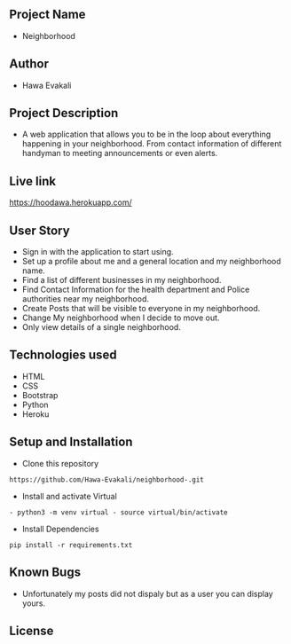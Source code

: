 ## Project Name
* Neighborhood
## Author
* Hawa Evakali
## Project Description 
* A web application that allows you to be in the loop about everything happening in your neighborhood. From contact information of different handyman to meeting announcements or even alerts.
## Live link 
https://hoodawa.herokuapp.com/
## User Story
* Sign in with the application to start using.
* Set up a profile about me and a general location and my neighborhood name.
* Find a list of different businesses in my neighborhood.
* Find Contact Information for the health department and Police authorities near my neighborhood.
* Create Posts that will be visible to everyone in my neighborhood.
* Change My neighborhood when I decide to move out.
* Only view details of a single neighborhood.
## Technologies used
* HTML
* CSS
* Bootstrap
* Python
* Heroku
## Setup and Installation
* Clone this repository

```
https://github.com/Hawa-Evakali/neighborhood-.git
```
* Install and activate Virtual
```
- python3 -m venv virtual - source virtual/bin/activate
```
* Install Dependencies 
```
pip install -r requirements.txt
```
## Known Bugs
* Unfortunately my posts did not dispaly but as a user you can display yours.

## License 


